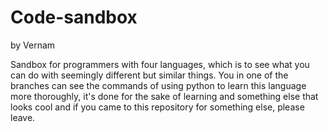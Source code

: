# Code-sandbox
by Vernam

Sandbox for programmers with four languages, which is to see what you can do with seemingly different but similar things. You in one of the branches can see the commands of using python to learn this language more thoroughly, it's done for the sake of learning and something else that looks cool and if you came to this repository for something else, please leave.
